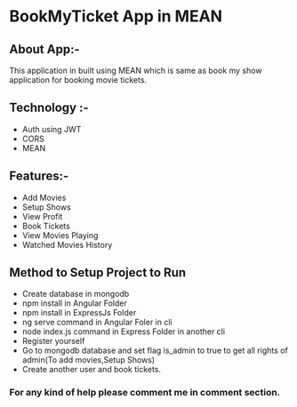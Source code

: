 # BookMyTicket App in MEAN

## About App:- 
  This application in built using MEAN which is same as book my show application for booking movie tickets.
  
## Technology :-
- Auth using JWT
- CORS
- MEAN

## Features:-
- Add Movies
- Setup Shows
- View Profit
- Book Tickets
- View Movies Playing
- Watched Movies History

## Method to Setup Project to Run

- Create database in mongodb
- npm install in Angular Folder
- npm install in ExpressJs Folder
- ng serve command in Angular Foler in cli
- node index.js command in Express Folder in another cli
- Register yourself 
- Go to mongodb database and set flag is_admin to true to get all rights of admin(To add movies,Setup Shows)
- Create another user and book tickets.

### For any kind of help please comment me in comment section.

